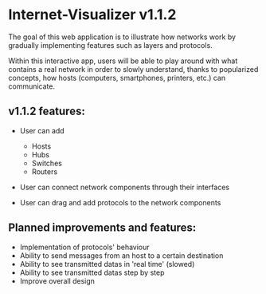 
# Internet-Visualizer v1.1.2


The goal of this web application is to illustrate how networks work by gradually implementing features such as layers and protocols.

Within this interactive app, users will be able to play around with what contains a real network in order to slowly understand, thanks to popularized concepts, how hosts (computers, smartphones, printers, etc.) can communicate.


## v1.1.2 features:

- User can add
	- Hosts
	- Hubs
	- Switches
	- Routers

- User can connect network components through their interfaces

- User can drag and add protocols to the network components


## Planned improvements and features:

- Implementation of protocols' behaviour
- Ability to send messages from an host to a certain destination
- Ability to see transmitted datas in 'real time' (slowed)
- Ability to see transmitted datas step by step
- Improve overall design